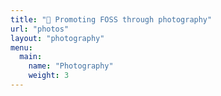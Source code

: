 ```yaml
---
title: "🚀 Promoting FOSS through photography"
url: "photos"
layout: "photography"
menu:
  main:
    name: "Photography"
    weight: 3
---
```

